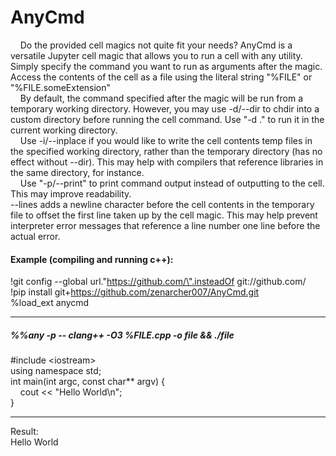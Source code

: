# AnyCmd

&nbsp;&nbsp;&nbsp;&nbsp;Do the provided cell magics not quite fit your needs? AnyCmd is a versatile Jupyter cell magic that allows you to run a cell with any utility. Simply specify the command you want to run as arguments after the magic. Access the contents of the cell as a file using the literal string "%FILE" or "%FILE.someExtension"  
&nbsp;&nbsp;&nbsp;&nbsp;By default, the command specified after the magic will be run from a temporary working directory. However, you may use -d/--dir <directory> to chdir into a custom directory before running the cell command. Use "-d ." to run it in the current working directory.  
&nbsp;&nbsp;&nbsp;&nbsp;Use -i/--inplace if you would like to write the cell contents temp files in the specified working directory, rather than the temporary directory (has no effect without --dir). This may help with compilers that reference libraries in the same directory, for instance.  
&nbsp;&nbsp;&nbsp;&nbsp;Use "-p/--print" to print command output instead of outputting to the cell. This may improve readability.  
--lines adds a newline character before the cell contents in the temporary file to offset the first line taken up by the cell magic. This may help prevent interpreter error messages that reference a line number one line before the actual error.

  
  

#### Example (compiling and running c++):  
!git config --global url.\"https://github.com/\".insteadOf git://github.com/  
!pip install git+https://github.com/zenarcher007/AnyCmd.git  
%load_ext anycmd
___
##### %%any -p -- clang++ -O3 %FILE.cpp -o file && ./file

\#include \<iostream\>  
using namespace std;  
int main(int argc, const char** argv) {  
&nbsp;&nbsp;&nbsp;&nbsp;cout << "Hello World\n";  
}  
___
Result:  
Hello World  
